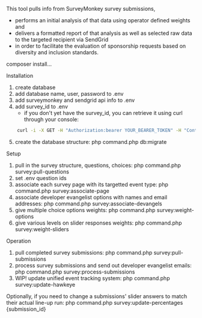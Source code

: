 This tool pulls info from SurveyMonkey survey submissions, 
* performs an initial analysis of that data using operator defined weights and 
* delivers a formatted report of that analysis as well as selected raw data to the targeted recipient via SendGrid
* in order to facilitate the evaluation of sponsorship requests based on diversity and inclusion standards.

composer install...

Installation
1. create database
2. add database name, user, password to .env
3. add surveymonkey and sendgrid api info to .env
4. add survey_id to .env
    * if you don't yet have the survey_id, you can retrieve it using curl through your console:
```bash
    curl -i -X GET -H "Authorization:bearer YOUR_BEARER_TOKEN" -H "Content-Type": "application/json" https://api.surveymonkey.com/v3/surveys -d '{"title":"YOUR_SURVEY_TITLE"}'
```

5. create the database structure: php command.php db:migrate

Setup
1. pull in the survey structure, questions, choices: php command.php survey:pull-questions
2. set .env question ids
3. associate each survey page with its targetted event type: php command.php survey:associate-page
4. associate developer evangelist options with names and email addresses: php command.php survey:associate-devangels
5. give multiple choice options weights: php command.php survey:weight-options
6. give various levels on slider responses weights: php command.php survey:weight-sliders

Operation
1. pull completed survey submissions: php command.php survey:pull-submissions
2. process survey submissions and send out developer evangelist emails: php command.php survey:process-submissions
3. WIP! update unified event tracking system: php command.php survey:update-hawkeye

Optionally, if you need to change a submissions' slider answers to match their actual line-up run: php command.php survey:update-percentages {submission_id}